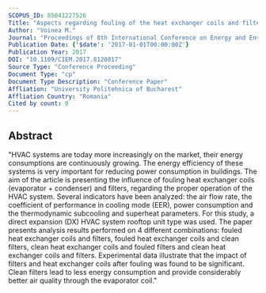 ```yaml
---
SCOPUS_ID: 85041227526
Title: "Aspects regarding fouling of the heat exchanger coils and filters on the performance of packaged air to air HVAC system"
Author: "Voinea M."
Journal: "Proceedings of 8th International Conference on Energy and Environment: Energy Saved Today is Asset for Future, CIEM 2017"
Publication Date: {'$date': '2017-01-01T00:00:00Z'}
Publication Year: 2017
DOI: "10.1109/CIEM.2017.8120817"
Source Type: "Conference Proceeding"
Document Type: "cp"
Document Type Description: "Conference Paper"
Affliation: "University Politehnica of Bucharest"
Affliation Country: "Romania"
Cited by count: 0
---
```


## Abstract
"HVAC systems are today more increasingly on the market, their energy consumptions are continuously growing. The energy efficiency of these systems is very important for reducing power consumption in buildings. The aim of the article is presenting the influence of fouling heat exchanger coils (evaporator + condenser) and filters, regarding the proper operation of the HVAC system. Several indicators have been analyzed: the air flow rate, the coefficient of performance in cooling mode (EER), power consumption and the thermodynamic subcooling and superheat parameters. For this study, a direct expansion (DX) HVAC system rooftop unit type was used. The paper presents analysis results performed on 4 different combinations: fouled heat exchanger coils and filters, fouled heat exchanger coils and clean filters, clean heat exchanger coils and fouled filters and clean heat exchanger coils and filters. Experimental data illustrate that the impact of filters and heat exchanger coils after fouling was found to be significant. Clean filters lead to less energy consumption and provide considerably better air quality through the evaporator coil."
